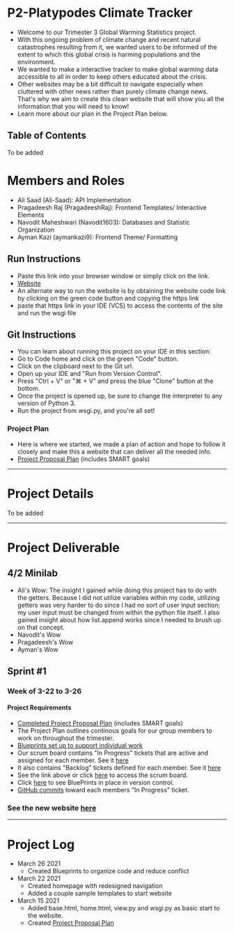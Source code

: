 # P2-Platypodes Climate Tracker
* Welcome to our Trimester 3 Global Warming Statistics project. 
* With this ongoing problem of climate change and recent natural catastrophes resulting from it, we wanted users to be informed of the extent to which this global crisis is harming populations and the environment.
* We wanted to make a interactive tracker to make global warming data accessible to all in order to keep others educated about the crisis. 
* Other websites may be a bit difficult to navigate especially when cluttered with other news rather than purely climate change news. That's why we aim to create this clean website that will show you all the information that you will need to know!
* Learn more about our plan in the Project Plan below.

Table of Contents
---
To be added

# Members and Roles

* Ali Saad (Ali-Saad): API Implementation
* Pragadeesh Raj (PragadeeshRaj): Frontend Templates/ Interactive Elements
* Navodit Maheshwari (Navodit1603): Databases and Statistic Organization
* Ayman Kazi (aymankazi9): Frontend Theme/ Formatting

## Run Instructions
* Paste this link into your browser window or simply click on the link.
* [Website](http://76.176.59.167/)
* An alternate way to run the website is by obtaining the website code link by clicking on the green code button and copying the https link
* paste that https link in your IDE (VCS) to access the contents of the site and run the wsgi file

## Git Instructions
* You can learn about running this project on your IDE in this section:
* Go to Code home and click on the green "Code" button.
* Click on the clipboard next to the Git url. 
* Open up your IDE and "Run from Version Control".
* Press "Ctrl + V" or "⌘ + V" and press the blue "Clone" button at the bottom.
* Once the project is opened up, be sure to change the interpreter to any version of Python 3. 
* Run the project from wsgi.py, and you're all set!

### Project Plan
* Here is where we started, we made a plan of action and hope to follow it closely and make this a website that can deliver all the needed info.
* [Project Proposal Plan](https://docs.google.com/document/d/1WiLKD5fP7Oe071z8CqxkvvPjEyE1B9LVec0BJHgc2zc/edit?usp=sharing) (includes SMART goals)

---

# Project Details
To be added

---

# Project Deliverable

## 4/2 Minilab
* Ali's Wow: The insight I gained while doing this project has to do with the getters. Because I did not utilize variables within my code, utilizing getters was very harder to do since I had no sort of user input section; my user input must be changed from within the python file itself. I also gained insight about how list.append works since I needed to brush up on that concept.
* Navodit's Wow
* Pragadeesh's Wow
* Ayman's Wow


## Sprint #1
### Week of 3-22 to 3-26
#### Project Requirements
* [Completed Project Proposal Plan](https://docs.google.com/document/d/1WiLKD5fP7Oe071z8CqxkvvPjEyE1B9LVec0BJHgc2zc/edit?usp=sharing) (includes SMART goals)
* The Project Plan outlines continous goals for our group members to work on throughout the trimester.
* [Blueprints set up to support individual work](https://github.com/Ali-Saad/p2-platypodes3/tree/master/members)
* Our scrum board contains "In Progress" tickets that are active and assigned for each member. See it [here](https://github.com/Ali-Saad/p2-platypodes3/projects/1#column-13393798)
* It also contains "Backlog" tickets defined for each member. See it [here](https://github.com/Ali-Saad/p2-platypodes3/projects/1#column-13393888)
* See the link above or click [here](https://github.com/Ali-Saad/p2-platypodes3/projects/1) to access the scrum board.
* Click [here](https://github.com/Ali-Saad/p2-platypodes3/blob/master/view.py#L4-L14) to see BluePrints in place in version control.
* [GitHub commits](https://github.com/Ali-Saad/p2-platypodes3/commits/master) toward each members "In Progress" ticket.
### See the new website [here](http://76.176.59.167/)
---

# Project Log
* March 26 2021
  * Created Blueprints to organize code and reduce conflict
* March 22 2021
  * Created homepage with redesigned navigation
  * Added a couple sample templates to start website
* March 15 2021
  * Added base.html, home.html, view.py and wsgi.py as basic start to the website.
  * Created [Project Proposal Plan](https://docs.google.com/document/d/1WiLKD5fP7Oe071z8CqxkvvPjEyE1B9LVec0BJHgc2zc/edit?usp=sharing)  
